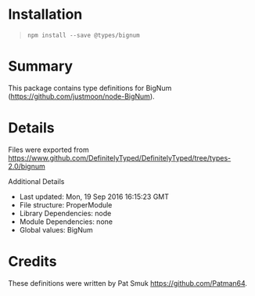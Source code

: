 # Installation
> `npm install --save @types/bignum`

# Summary
This package contains type definitions for BigNum (https://github.com/justmoon/node-BigNum).

# Details
Files were exported from https://www.github.com/DefinitelyTyped/DefinitelyTyped/tree/types-2.0/bignum

Additional Details
 * Last updated: Mon, 19 Sep 2016 16:15:23 GMT
 * File structure: ProperModule
 * Library Dependencies: node
 * Module Dependencies: none
 * Global values: BigNum

# Credits
These definitions were written by Pat Smuk <https://github.com/Patman64>.

